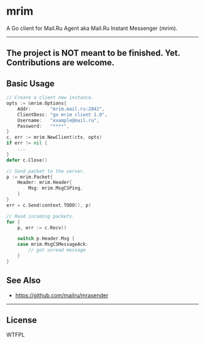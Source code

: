 # mrim

A Go client for Mail.Ru Agent aka Mail.Ru Instant Messenger (mrim).

---
**The project is NOT meant to be finished. Yet. Contributions are welcome.**
---

## Basic Usage

~~~go
// Creare a client new instance.
opts := &mrim.Options{
    Addr:       "mrim.mail.ru:2042",
    ClientDesc: "go mrim client 1.0",
    Username:   "example@mail.ru",
    Password:   "****",
}
c, err := mrim.NewClient(ctx, opts)
if err != nil {
    ...
}
defer c.Close()

// Send packet to the server.
p := mrim.Packet{
    Header: mrim.Header{
        Msg: mrim.MsgCSPing,
    }
}
err = c.Send(context.TODO(), p)

// Read incoming packets.
for {
    p, err := c.Recv()

    switch p.Header.Msg {
    case mrim.MsgCSMessageAck:
        // got unread message
    }
}
~~~

## See Also

- https://github.com/mailru/mrasender

---

## License

WTFPL
